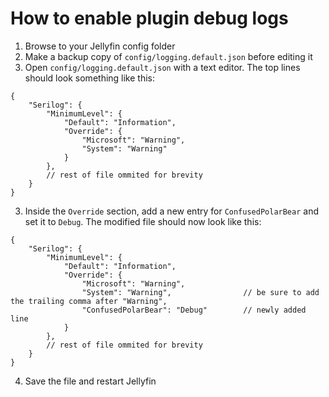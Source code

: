 # How to enable plugin debug logs

1. Browse to your Jellyfin config folder
2. Make a backup copy of `config/logging.default.json` before editing it
2. Open `config/logging.default.json` with a text editor. The top lines should look something like this:

```jsonc
{
    "Serilog": {
        "MinimumLevel": {
            "Default": "Information",
            "Override": {
                "Microsoft": "Warning",
                "System": "Warning"
            }
        },
        // rest of file ommited for brevity
    }
}
```

3. Inside the `Override` section, add a new entry for `ConfusedPolarBear` and set it to `Debug`. The modified file should now look like this:

```jsonc
{
    "Serilog": {
        "MinimumLevel": {
            "Default": "Information",
            "Override": {
                "Microsoft": "Warning",
                "System": "Warning",                // be sure to add the trailing comma after "Warning",
                "ConfusedPolarBear": "Debug"        // newly added line
            }
        },
        // rest of file ommited for brevity
    }
}
```

4. Save the file and restart Jellyfin
